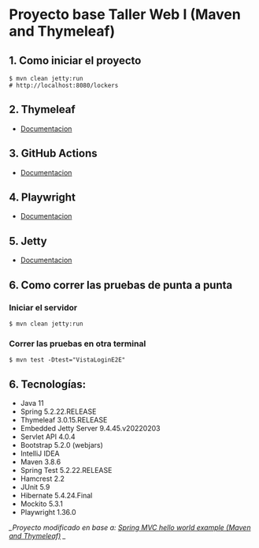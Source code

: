 Proyecto base Taller Web I (Maven and Thymeleaf)
===============================

## 1. Como iniciar el proyecto
```shell
$ mvn clean jetty:run
# http://localhost:8080/lockers
```
## 2. Thymeleaf
* [Documentacion](https://www.thymeleaf.org/doc/tutorials/3.0/usingthymeleaf.html)

## 3. GitHub Actions
* [Documentacion](https://docs.github.com/es/actions/quickstart)

## 4. Playwright
* [Documentacion](https://playwright.dev/java/docs/intro)

## 5. Jetty
* [Documentacion](https://eclipse.dev/jetty/documentation/jetty-9/index.html#maven-and-jetty)

## 6. Como correr las pruebas de punta a punta

### Iniciar el servidor
```shell
$ mvn clean jetty:run
```
### Correr las pruebas en otra terminal
```shell
$ mvn test -Dtest="VistaLoginE2E"
```

## 6. Tecnologías:
* Java 11
* Spring 5.2.22.RELEASE
* Thymeleaf 3.0.15.RELEASE
* Embedded Jetty Server 9.4.45.v20220203
* Servlet API 4.0.4
* Bootstrap 5.2.0 (webjars)
* IntelliJ IDEA
* Maven 3.8.6
* Spring Test 5.2.22.RELEASE
* Hamcrest 2.2
* JUnit 5.9
* Hibernate 5.4.24.Final
* Mockito 5.3.1
* Playwright 1.36.0

*_Proyecto modificado en base a: [Spring MVC hello world example (Maven and Thymeleaf)](https://mkyong.com/spring-mvc/spring-mvc-hello-world-example/) _*